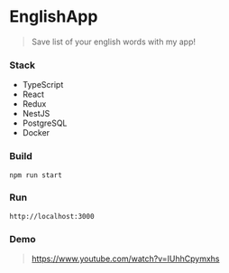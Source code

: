 # EnglishApp
> Save list of your english words with my app!

### Stack
- TypeScript
- React
- Redux
- NestJS
- PostgreSQL
- Docker

### Build

```
npm run start
```

### Run

```
http://localhost:3000
```

### Demo
> https://www.youtube.com/watch?v=IUhhCpymxhs
